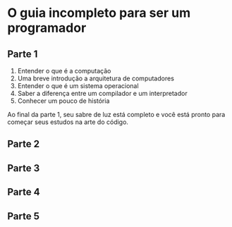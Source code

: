 # **O guia incompleto para ser um programador**

## Parte 1

1. Entender o que é a computação
2. Uma breve introdução a arquitetura de computadores
3. Entender o que é um sistema operacional
4. Saber a diferença entre um compilador e um interpretador
5. Conhecer um pouco de história

Ao final da parte 1, seu sabre de luz está completo e você está pronto para começar seus estudos na arte do código.

## Parte 2

## Parte 3

## Parte 4

## Parte 5
